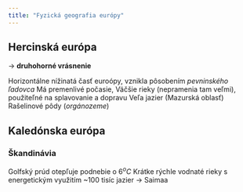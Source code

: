 ```yaml
---
title: "Fyzická geografia európy"
---
```


## Hercinská európa

-> **druhohorné vrásnenie**

Horizontálne nížinatá časť euroópy, vznikla pôsobením *pevninského ľadovca*
Má premenlivé počasie, 
Väčšie rieky (nepramenia tam veľmi), použiteľné na splavovanie a dopravu
Veľa jazier (Mazurská oblasť)
Rašelinové pôdy (*orgánozeme*)


## Kaledónska európa

### Škandinávia

Golfský prúd otepľuje podnebie o $6^oC$
Krátke rýchle vodnaté rieky s energetickým využitím
~100 tisíc jazier -> Saimaa

